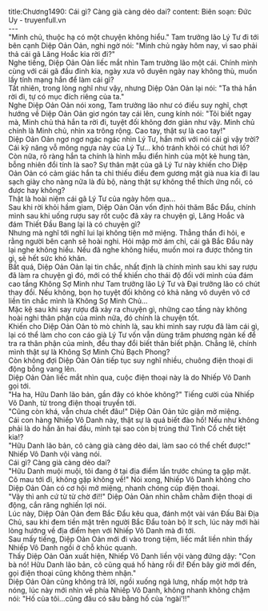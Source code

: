 title:Chương1490: Cái gì? Càng già càng dẻo dai?
content:
Biên soạn: Đức Uy - truyenfull.vn<br>---<br>"Minh chủ, thuộc hạ có một chuyện không hiểu." Tam trưởng lão Lý Tư đi tới bên cạnh Diệp Oản Oản, nghi ngờ nói: "Minh chủ ngày hôm nay, vì sao phải thả cái gã Lăng Hoắc kia rời đi?"<br>Nghe tiếng, Diệp Oản Oản liếc mắt nhìn Tam trưởng lão một cái. Chính mình cùng với cái gã đầu đinh kia, ngày xưa vô duyên ngày nay không thù, muốn lấy tính mạng hắn để làm cái gì?<br>Tất nhiên, trong lòng nghĩ như vậy, nhưng Diệp Oản Oản lại nói: "Ta thả hắn rời đi, tự có mục đích riêng của ta."<br>Nghe Diệp Oản Oản nói xong, Tam trưởng lão như có điều suy nghĩ, chợt hướng về Diệp Oản Oản giơ ngón tay cái lên, cung kính nói: "Tôi biết ngay mà, Minh chủ thả hắn ta rời đi, tuyệt đối không đơn giản như vậy. Minh chủ chính là Minh chủ, nhìn xa trông rộng. Cao tay, thật sự là cao tay!"<br>Diệp Oản Oản ngơ ngơ ngác ngác nhìn Lý Tư, hắn mới với nói cái gì vậy trời? Cái kỹ năng vỗ mông ngựa này của Lý Tư... khó tránh khỏi có chút hơi lố?<br>Còn nữa, rõ ràng hắn ta chính là hình mẫu điển hình của một kẻ hung tàn, bỗng nhiên đổi tính là sao? Sự thân mật của gã Lý Tư này khiến cho Diệp Oản Oản có cảm giác hắn ta chỉ thiếu điều đem gương mặt già nua kia đi lau sạch giày cho nàng nữa là đủ bộ, nàng thật sự không thể thích ứng nổi, có được hay không?<br>Thật là hoài niệm cái gã Lý Tư của ngày hôm qua…<br>Sau khi rời khỏi hầm giam, Diệp Oản Oản vốn định hỏi thăm Bắc Đẩu, chính mình sau khi uống rượu say rốt cuộc đã xảy ra chuyện gì, Lăng Hoắc và đám Thiết Đầu Bang lại là có chuyện gì?<br>Nhưng mà nghĩ tới nghĩ lui lại không tiện mở miệng. Thẳng thắn đi hỏi, e rằng người bên cạnh sẽ hoài nghi. Hỏi mập mờ ám chỉ, cái gã Bắc Đẩu này lại nghe không hiểu. Nếu đã nghe không hiểu, muốn moi ra được thông tin gì, sẽ hết sức khó khăn.<br>Bất quá, Diệp Oản Oản lại tin chắc, nhất định là chính mình sau khi say rượu đã làm ra chuyện gì đó, mới có thể khiến cho thái độ đối với mình của đám cao tầng Không Sợ Minh như Tam trưởng lão Lý Tư và Đại trưởng lão có chút thay đổi. Nếu không, bọn họ tuyệt đối không có khả năng vô duyên vô cớ liền tin chắc mình là Không Sợ Minh Chủ...<br>Mặc kệ sau khi say rượu đã xảy ra chuyện gì, những cao tầng này không hoài nghi thân phận của mình nữa, đó chính là chuyện tốt.<br>Khiến cho Diệp Oản Oản tò mò chính là, sau khi mình say rượu đã làm cái gì, lại có thể làm cho con cáo già Lý Tư vốn vẫn dùng trăm phương ngàn kế để tra ra thân phận của mình, đều thay đổi biết thân biết phận. Chẳng lẽ, chính mình thật sự là Không Sợ Minh Chủ Bạch Phong?<br>Còn không đợi Diệp Oản Oản tiếp tục suy nghĩ nhiều, chuông điện thoại di động bỗng vang lên.<br>Diệp Oản Oản liếc mắt nhìn qua, cuộc điện thoại này là do Nhiếp Vô Danh gọi tới.<br>"Ha ha, Hữu Danh lão bản, gần đây có khỏe không?" Tiếng cười của Nhiếp Vô Danh, từ trong điện thoại truyền tới.<br>"Cũng còn khá, vẫn chưa chết đâu!" Diệp Oản Oản tức giận mở miệng.<br>Cái con hàng Nhiếp Vô Danh này, thật sự là quá biết đào hố! Nếu như không phải là do hắn ăn hai đầu, mình tại sao còn bị trúng thứ Tình Cổ chết tiệt kia!?<br>"Hữu Danh lão bản, cô càng già càng dẻo dai, làm sao có thể chết được!" Nhiếp Vô Danh vội vàng nói.<br>Cái gì? Càng già càng dẻo dai?<br>"Hữu Danh muội muội, tôi đang ở tại địa điểm lần trước chúng ta gặp mặt. Cô mau tới đi, không gặp không về!" Nói xong, Nhiếp Vô Danh không cho Diệp Oản Oản có cơ hội mở miệng, nhanh chóng cúp điện thoại.<br>"Vậy thì anh cứ từ từ chờ đi!!" Diệp Oản Oản nhìn chằm chằm điện thoại di động, cắn răng nghiến lợi nói.<br>Lúc này, Diệp Oản Oản đem Bắc Đẩu kêu qua, đánh một vài ván Đấu Bài Địa Chủ, sau khi đem tiền mặt trên người Bắc Đẩu toàn bộ l*t s*ch, lúc này mới hài lòng hướng về địa điểm hẹn với Nhiếp Vô Danh mà đi tới.<br>Sau mấy tiếng, Diệp Oản Oản mới đi vào trong tiệm, liếc mắt liền nhìn thấy Nhiếp Vô Danh ngồi ở chỗ khúc quanh.<br>Thấy Diệp Oản Oản xuất hiện, Nhiếp Vô Danh liền vội vàng đứng dậy: "Con bà nó! Hữu Danh lão bản, cô cũng quá hố hàng rồi đi! Đến bây giờ mới đến, gọi điện thoại cũng không thèm nhận."<br>Diệp Oản Oản cũng không trả lời, ngồi xuống ngả lưng, nhấp một hớp trà nóng, lúc này mới nhìn về phía Nhiếp Vô Danh, không nhanh không chậm nói: "Hố của tôi…cũng đâu có sâu bằng hố của ‘ngài’!!"